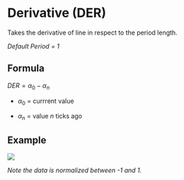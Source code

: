 # Derivative (DER)

Takes the derivative of line in respect to the period length.

_Default Period = 1_

## Formula

$DER = \alpha_0 - \alpha_n$

* $\alpha_0$ = currrent value

* $\alpha_n$ = value $n$ ticks ago

## Example

![](https://doc-assets-k7d4.s3.amazonaws.com/der-indicator.png)

_Note the data is normalized between -1 and 1._